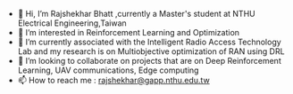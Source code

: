 - 👋 Hi, I’m Rajshekhar Bhatt ,currently a Master's student at NTHU Electrical Engineering,Taiwan
- 👀 I’m interested in Reinforcement Learning and Optimization 
- 🌱 I’m currently associated with the Intelligent Radio Access Technology Lab and my research is on Multiobjective optimization of RAN using DRL
- 💞️ I’m looking to collaborate on projects that are on Deep Reinforcement Learning, UAV communications, Edge computing
- 📫 How to reach me : rajshekhar@gapp.nthu.edu.tw

<!---
Rajxb/Rajxb is a ✨ special ✨ repository because its `README.md` (this file) appears on your GitHub profile.
You can click the Preview link to take a look at your changes.
--->

